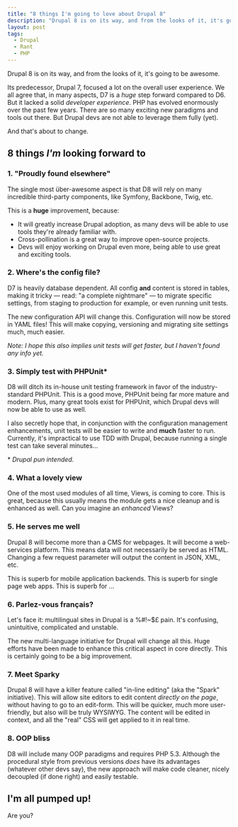 ```yaml
---
title: "8 things I'm going to love about Drupal 8"
description: "Drupal 8 is on its way, and from the looks of it, it's going to be awesome."
layout: post
tags:
  - Drupal
  - Rant
  - PHP
---
```


Drupal 8 is on its way, and from the looks of it, it's going to be awesome.

Its predecessor, Drupal 7, focused a lot on the overall user experience. We all agree that, in many aspects, D7 is a *huge* step forward compared to D6. But it lacked a solid *developer experience*. PHP has evolved enormously over the past few years. There are so many exciting new paradigms and tools out there. But Drupal devs are not able to leverage them fully (yet).

And that's about to change. 

## 8 things *I'm* looking forward to

### 1. "Proudly found elsewhere"
The single most über-awesome aspect is that D8 will rely on many incredible third-party components, like Symfony, Backbone, Twig, etc.

This is a **huge** improvement, because:

* It will greatly increase Drupal adoption, as many devs will be able to use tools they're already familiar with. 
* Cross-pollination is a great way to improve open-source projects.
* Devs will enjoy working on Drupal even more, being able to use great and exciting tools. 

### 2. Where's the config file?
D7 is heavily database dependent. All config **and** content is stored in tables, making it tricky &mdash; read: "a complete nightmare" &mdash; to migrate specific settings, from staging to production for example, or even running unit tests.

The new configuration API will change this. Configuration will now be stored in YAML files! This will make copying, versioning and migrating site settings much, much easier.

*Note: I hope this also implies unit tests will get faster, but I haven't found any info yet.*

### 3. Simply test with PHPUnit\*
D8 will ditch its in-house unit testing framework in favor of the industry-standard PHPUnit. This is a good move, PHPUnit being far more mature and modern. Plus, many great tools exist for PHPUnit, which Drupal devs will now be able to use as well.

I also secretly hope that, in conjunction with the configuration management enhancements, unit tests will be easier to write and **much** faster to run. Currently, it's impractical to use TDD with Drupal, because running a single test can take several minutes...

\* *Drupal pun intended.*

### 4. What a lovely view
One of the most used modules of all time, Views, is coming to core. This is great, because this usually means the module gets a nice cleanup and is enhanced as well. Can you imagine an *enhanced* Views?

### 5. He serves me well
Drupal 8 will become more than a CMS for webpages. It will become a web-services platform. This means data will not necessarily be served as HTML. Changing a few request parameter will output the content in JSON, XML, etc. 

This is superb for mobile application backends. This is superb for single page web apps. This is superb for ...

### 6. Parlez-vous français?
Let's face it: multilingual sites in Drupal is a %#!~$£ pain. It's confusing, unintuitive, complicated and unstable. 

The new multi-language initiative for Drupal will change all this. Huge efforts have been made to enhance this critical aspect in core directly. This is certainly going to be a big improvement.

### 7. Meet Sparky
Drupal 8 will have a killer feature called "in-line editing" (aka the "Spark" initiative). This will allow site editors to edit content *directly on the page*, without having to go to an edit-form. This will be quicker, much more user-friendly, but also will be truly WYSIWYG. The content will be edited in context, and all the "real" CSS will get applied to it in real time. 

### 8. OOP bliss
D8 will include many OOP paradigms and requires PHP 5.3. Although the procedural style from previous versions *does* have its advantages (whatever other devs say), the new approach will make code cleaner, nicely decoupled (if done right) and easily testable.

## I'm all pumped up!
Are you?